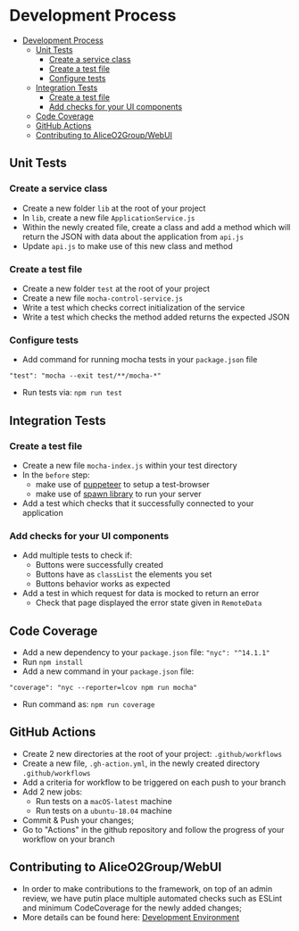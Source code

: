 # Development Process
- [Development Process](#development-process)
  - [Unit Tests](#unit-tests)
    - [Create a service class](#create-a-service-class)
    - [Create a test file](#create-a-test-file)
    - [Configure tests](#configure-tests)
  - [Integration Tests](#integration-tests)
    - [Create a test file](#create-a-test-file-1)
    - [Add checks for your UI components](#add-checks-for-your-ui-components)
  - [Code Coverage](#code-coverage)
  - [GitHub Actions](#github-actions)
  - [Contributing to AliceO2Group/WebUI](#contributing-to-aliceo2groupwebui)

## Unit Tests
### Create a service class
* Create a new folder `lib` at the root of your project
* In `lib`, create a new file `ApplicationService.js`
* Within the newly created file, create a class and add a method which will return the JSON with data about the application from `api.js`
* Update `api.js` to make use of this new class and method
  
### Create a test file
* Create a new folder `test` at the root of your project
* Create a new file `mocha-control-service.js`
* Write a test which checks correct initialization of the service
* Write a test which checks the method added returns the expected JSON
  
### Configure tests
* Add command for running mocha tests in your `package.json` file
```
"test": "mocha --exit test/**/mocha-*"
```
* Run tests via: `npm run test`

## Integration Tests
### Create a test file
* Create a new file `mocha-index.js` within your test directory
* In the `before` step:
  * make use of [puppeteer](https://github.com/puppeteer/puppeteer) to setup a test-browser
  * make use of [spawn library](https://nodejs.org/api/child_process.html) to run your server
* Add a test which checks that it successfully connected to your application

### Add checks for your UI components
* Add multiple tests to check if: 
  * Buttons were successfully created
  * Buttons have as `classList` the elements you set
  * Buttons behavior works as expected
* Add a test in which request for data is mocked to return an error
  * Check that page displayed the error state given in `RemoteData`

## Code Coverage
* Add a new dependency to your `package.json` file: `"nyc": "^14.1.1"`
* Run `npm install`
* Add a new command in your `package.json` file: 
```
"coverage": "nyc --reporter=lcov npm run mocha"
```
* Run command as: `npm run coverage`

## GitHub Actions
* Create 2 new directories at the root of your project: `.github/workflows`
* Create a new file, `.gh-action.yml`, in the newly created directory `.github/workflows`
* Add a criteria for workflow to be triggered on each push to your branch
* Add 2 new jobs:
  * Run tests on a `macOS-latest` machine
  * Run tests on a `ubuntu-18.04` machine
* Commit & Push your changes;
* Go to "Actions" in the github repository and follow the progress of your workflow on your branch

## Contributing to AliceO2Group/WebUI
* In order to make contributions to the framework, on top of an admin review, we have putin place multiple automated checks such as ESLint and minimum CodeCoverage for the newly added changes;
* More details can be found here: [Development Environment](https://github.com/AliceO2Group/WebUi/blob/dev/Framework/docs/guide/devel.md#development-environment)
  